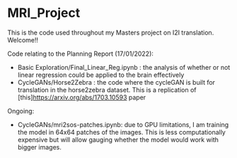 # MRI_Project

This is the code used throughout my Masters project on I2I translation. Welcome!!

Code relating to the Planning Report (17/01/2022):
 - Basic Exploration/Final_Linear_Reg.ipynb : the analysis of whether or not linear regression could be applied to the brain effectively
 - CycleGANs/Horse2Zebra : the code where the cycleGAN is built for translation in the horse2zebra dataset. This is a replication of [this]https://arxiv.org/abs/1703.10593 paper 

Ongoing:
 - CycleGANs/mri2sos-patches.ipynb: due to GPU limitations, I am training the model in 64x64 patches of the images. This is less computationally expensive but will allow gauging whether the model would work with bigger images. 
